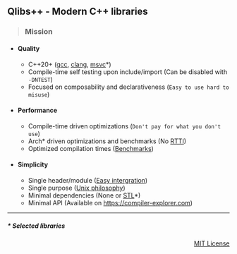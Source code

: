 ## Qlibs++ - Modern C++ libraries

> ### Mission

- #### Quality

  - C++20+ ([gcc](https://gcc.gnu.org), [clang](https://clang.llvm.org), [msvc](https://visualstudio.microsoft.com/vs/features/cplusplus)\*)
  - Compile-time self testing upon include/import (Can be disabled with `-DNTEST`)
  - Focused on composability and declarativeness (`Easy to use hard to misuse`)

- #### Performance

  - Compile-time driven optimizations (`Don't pay for what you don't use`)
  - Arch\* driven optimizations and benchmarks (No [RTTI](https://en.wikipedia.org/wiki/Run-time_type_information))
  - Optimized compilation times ([Benchmarks](https://qlibs.github.io/mp/))

- #### Simplicity

  - Single header/module ([Easy intergration](https://github.com/qlibs/qlibs#faq))
  - Single purpose ([Unix philosophy](https://en.wikipedia.org/wiki/Unix_philosophy))
  - Minimal dependencies (None or [STL](https://en.wikipedia.org/wiki/Standard_Template_Library)*)
  - Minimal API (Available on https://compiler-explorer.com)

---

##### \* Selected libraries
<p align="right">
<a href="https://opensource.org/license/mit">MIT License</a>
</p>
